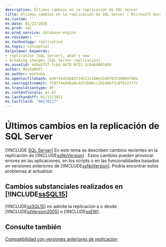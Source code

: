 ```yaml
---
description: Últimos cambios en la replicación de SQL Server
title: Últimos cambios en la replicación de SQL Server | Microsoft Docs
ms.custom: ''
ms.date: 01/22/2016
ms.prod: sql
ms.prod_service: database-engine
ms.reviewer: ''
ms.technology: replication
ms.topic: conceptual
helpviewer_keywords:
- replication [SQL Server], what's new
- breaking changes [SQL Server replication]
ms.assetid: 449a2f57-fcbd-4478-8f21-2c646d801699
author: MashaMSFT
ms.author: mathoma
ms.openlocfilehash: e46f34d32b857145131108e32dd762538964f00a
ms.sourcegitcommit: f29f74e04ba9c4d72b9bcc292490f3c076227f7c
ms.translationtype: HT
ms.contentlocale: es-ES
ms.lasthandoff: 01/13/2021
ms.locfileid: "98170117"
---
```

# <a name="breaking-changes-in-sql-server-replication"></a>Últimos cambios en la replicación de SQL Server
 [!INCLUDE [SQL Server](../../includes/applies-to-version/sqlserver.md)]
  En este tema se describen cambios recientes en la replicación de [!INCLUDE[ssNoVersion](../../includes/ssnoversion-md.md)] . Estos cambios pueden provocar errores en las aplicaciones, en los scripts o en las funcionalidades basados en versiones anteriores de [!INCLUDE[ssNoVersion](../../includes/ssnoversion-md.md)]. Podría encontrar estos problemas al actualizar.  
  
## <a name="breaking-changes-made-in-sssql15"></a>Cambios substanciales realizados en [!INCLUDE[ssSQL15](../../includes/sssql16-md.md)]  
 [!INCLUDE[ssSQL15](../../includes/sssql16-md.md)] no admite la replicación a o desde [!INCLUDE[ssVersion2005](../../includes/ssversion2005-md.md)] o [!INCLUDE[ssEW](../../includes/ssew-md.md)].  
  
## <a name="see-also"></a>Consulte también  
 [Compatibilidad con versiones anteriores de replicación](../../relational-databases/replication/replication-backward-compatibility.md)  
  
  
